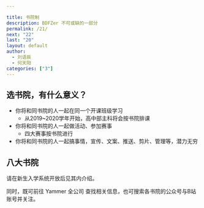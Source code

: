 ```yaml
---

title: 书院制
description: BDFZer 不可或缺的一部分
permalink: /21/
next: "22"
last: "20"
layout: default
author:
  - 刘语辰
  - 何天阳
categories: ["3"]
---
```



## 选书院，有什么意义？

- 你将和同书院的人一起在同一个开课班级学习
  - 从2019~2020学年开始，高中部主科将会按书院排课
- 你将和同书院的人一起做活动、参加赛事
  - 四大赛事按书院进行
- 你将和同书院的人一起搞事情，宣传、文案、推送、剪片、管理等，潜力无穷

## 八大书院

请在新生入学系统开放后见其内介绍。

同时，既可前往 Yammer 全公司 查找相关信息，也可搜索各书院的公众号与B站账号并关注。